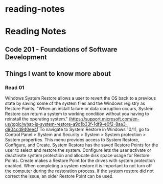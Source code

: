 # reading-notes
# Reading Notes

## Code 201 - Foundations of Software Development

## Things I want to know more about

### Read 01
Windows System Restore allows a user to revert the OS back to a previous state by saving some of the system files and the Windows registry as Restore Points. 
"When an install failure or data corruption occurs, System Restore can return a system to working condition without you having to reinstall the operating system." (https://support.microsoft.com/en-us/topic/what-is-system-restore-a9d1b33f-1df9-e0f2-8aa3-d904cd940ee4)
To navigate to System Restore in Windows 10/11, go to Control Panel > System and Security > System > System protection > System properties. This menu provides access to System Restore, Configure, and Create. System Restore has the saved Restore Points for the user to select and restore the system. Configure lets the user activate or deactivate system protection and allocate disk space usage for Restore Points. Create makes a Restore Point for the drives with system protection enabled.
When completing a system restore it is important to not turn off the computer during the restoration process. If the system restore did not correct the issue, an older Restore Point can be used. 
